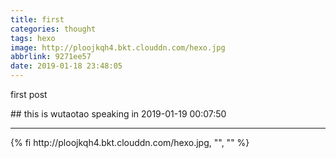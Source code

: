 ```yaml
---
title: first
categories: thought
tags: hexo
image: http://ploojkqh4.bkt.clouddn.com/hexo.jpg
abbrlink: 9271ee57
date: 2019-01-18 23:48:05
---
```

<p class="description">first post</p>
<!-- more -->
## this is wutaotao speaking in 2019-01-19 00:07:50
<hr />
{% fi http://ploojkqh4.bkt.clouddn.com/hexo.jpg, "", "" %}
